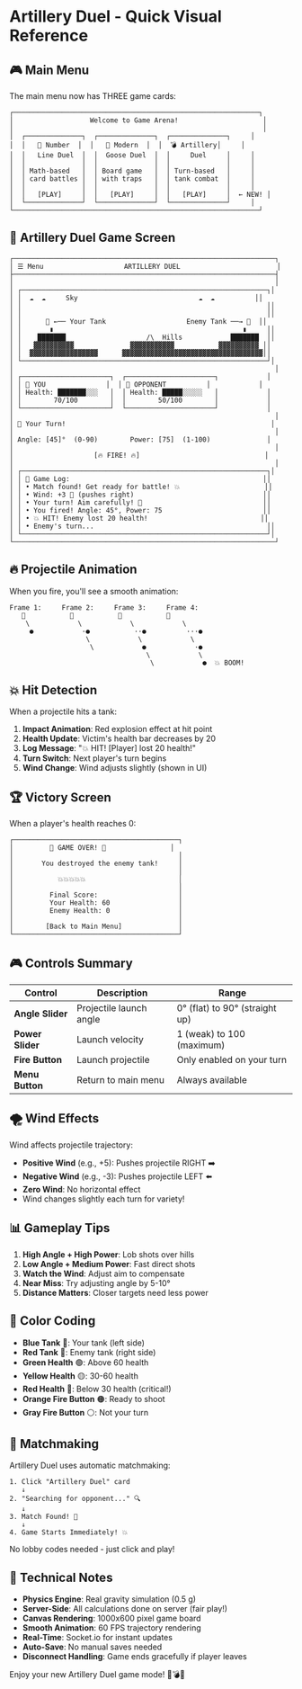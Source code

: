 # Artillery Duel - Quick Visual Reference

## 🎮 Main Menu
The main menu now has THREE game cards:

```
┌─────────────────────────────────────────────────────────────┐
│                   Welcome to Game Arena!                     │
│                                                              │
│  ┌──────────────┐  ┌──────────────┐  ┌──────────────┐     │
│  │   🎯 Number  │  │   🦢 Modern  │  │  💣 Artillery│     │
│  │   Line Duel  │  │  Goose Duel  │  │     Duel     │     │
│  │              │  │              │  │              │     │
│  │ Math-based   │  │ Board game   │  │ Turn-based   │     │
│  │ card battles │  │ with traps   │  │ tank combat  │     │
│  │              │  │              │  │              │     │
│  │   [PLAY]     │  │   [PLAY]     │  │   [PLAY]     │  ← NEW! │
│  └──────────────┘  └──────────────┘  └──────────────┘     │
└─────────────────────────────────────────────────────────────┘
```

## 🎯 Artillery Duel Game Screen

```
┌─────────────────────────────────────────────────────────────────┐
│ ☰ Menu                    ARTILLERY DUEL                        │
├─────────────────────────────────────────────────────────────────┤
│                                                                 │
│ ┌─────────────────────────────────────────────────────────────┐│
│ │  ☁️  ☁️     Sky                              ☁️  ☁️          ││
│ │                                                             ││
│ │                                                             ││
│ │      🔵 ←── Your Tank                    Enemy Tank ──→ 🔴  ││
│ │       ▮                                               ▮     ││
│ │    ███████                    /\  Hills            ███████  ││
│ │   ▓▓▓▓▓▓▓▓▓▓              ▓▓▓▓▓▓▓▓▓▓▓           ▓▓▓▓▓▓▓▓▓▓ ││
│ │  ▓▓▓▓▓▓▓▓▓▓▓▓▓▓▓▓▓      ▓▓▓▓▓▓▓▓▓▓▓▓▓▓▓▓▓▓▓▓▓▓▓▓▓▓▓▓▓▓▓▓▓▓▓││
│ └─────────────────────────────────────────────────────────────┘│
│                                                                 │
│ ┌──────────────────────┐  ┌──────────────────────┐            │
│ │ 👤 YOU               │  │ 👤 OPPONENT          │            │
│ │ Health: ███████░░░   │  │ Health: █████░░░░░   │            │
│ │        70/100        │  │        50/100        │            │
│ └──────────────────────┘  └──────────────────────┘            │
│                                                                 │
│ 🎯 Your Turn!                                                   │
│                                                                 │
│ Angle: [45]°  (0-90)        Power: [75]  (1-100)              │
│                                                                 │
│                    [🔥 FIRE! 🔥]                               │
│                                                                 │
│ ┌─────────────────────────────────────────────────────────────┐│
│ │ 📜 Game Log:                                                ││
│ │ • Match found! Get ready for battle! 💥                     ││
│ │ • Wind: +3 💨 (pushes right)                                ││
│ │ • Your turn! Aim carefully! 🎯                              ││
│ │ • You fired! Angle: 45°, Power: 75                         ││
│ │ • 💥 HIT! Enemy lost 20 health!                            ││
│ │ • Enemy's turn...                                           ││
│ └─────────────────────────────────────────────────────────────┘│
└─────────────────────────────────────────────────────────────────┘
```

## 🔥 Projectile Animation

When you fire, you'll see a smooth animation:

```
Frame 1:     Frame 2:     Frame 3:     Frame 4:
   🔵           🔵           🔵           🔵
    \            \            \            \
     ●            ·●           ··●          ···●
                   \            \            \
                    \            ●            ·●
                                  \            \
                                   \            ●  💥 BOOM!
```

## 💥 Hit Detection

When a projectile hits a tank:
1. **Impact Animation**: Red explosion effect at hit point
2. **Health Update**: Victim's health bar decreases by 20
3. **Log Message**: "💥 HIT! [Player] lost 20 health!"
4. **Turn Switch**: Next player's turn begins
5. **Wind Change**: Wind adjusts slightly (shown in UI)

## 🏆 Victory Screen

When a player's health reaches 0:

```
┌─────────────────────────────────────────┐
│         🎉 GAME OVER! 🎉                │
│                                         │
│       You destroyed the enemy tank!     │
│                                         │
│           💥💥💥💥💥                       │
│                                         │
│         Final Score:                    │
│         Your Health: 60                 │
│         Enemy Health: 0                 │
│                                         │
│        [Back to Main Menu]              │
└─────────────────────────────────────────┘
```

## 🎮 Controls Summary

| Control | Description | Range |
|---------|-------------|-------|
| **Angle Slider** | Projectile launch angle | 0° (flat) to 90° (straight up) |
| **Power Slider** | Launch velocity | 1 (weak) to 100 (maximum) |
| **Fire Button** | Launch projectile | Only enabled on your turn |
| **Menu Button** | Return to main menu | Always available |

## 🌪️ Wind Effects

Wind affects projectile trajectory:
- **Positive Wind** (e.g., +5): Pushes projectile RIGHT ➡️
- **Negative Wind** (e.g., -3): Pushes projectile LEFT ⬅️
- **Zero Wind**: No horizontal effect
- Wind changes slightly each turn for variety!

## 📊 Gameplay Tips

1. **High Angle + High Power**: Lob shots over hills
2. **Low Angle + Medium Power**: Fast direct shots
3. **Watch the Wind**: Adjust aim to compensate
4. **Near Miss**: Try adjusting angle by 5-10°
5. **Distance Matters**: Closer targets need less power

## 🎨 Color Coding

- **Blue Tank** 🔵: Your tank (left side)
- **Red Tank** 🔴: Enemy tank (right side)
- **Green Health** 🟢: Above 60 health
- **Yellow Health** 🟡: 30-60 health
- **Red Health** 🔴: Below 30 health (critical!)
- **Orange Fire Button** 🟠: Ready to shoot
- **Gray Fire Button** ⚪: Not your turn

## 🚀 Matchmaking

Artillery Duel uses automatic matchmaking:

```
1. Click "Artillery Duel" card
   ↓
2. "Searching for opponent..." 🔍
   ↓
3. Match Found! 🎯
   ↓
4. Game Starts Immediately! 💥
```

No lobby codes needed - just click and play!

## 🔧 Technical Notes

- **Physics Engine**: Real gravity simulation (0.5 g)
- **Server-Side**: All calculations done on server (fair play!)
- **Canvas Rendering**: 1000x600 pixel game board
- **Smooth Animation**: 60 FPS trajectory rendering
- **Real-Time**: Socket.io for instant updates
- **Auto-Save**: No manual saves needed
- **Disconnect Handling**: Game ends gracefully if player leaves

Enjoy your new Artillery Duel game mode! 🎉💣🎯
